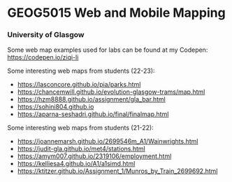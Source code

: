 
# GEOG5015 Web and Mobile Mapping
### University of Glasgow

Some web map examples used for labs can be found at my Codepen: https://codepen.io/ziqi-li

Some interesting web maps from students (22-23):
- https://lasconcore.github.io/pia/parks.html
- https://chancemwill.github.io/evolution-glasgow-trams/map.html
- https://hzm8888.github.io/assignment/gla_bar.html
- https://sohini804.github.io
- https://aparna-seshadri.github.io/final/finalmap.html

Some interesting web maps from students (21-22):
- https://joannemarsh.github.io/2699546m_A1/Wainwrights.html
- https://judit-gla.github.io/met4/stations.html
- https://amym007.github.io/2319106/employment.html
- https://kelliesa4.github.io/A1/a1simd.html
- https://ktitzer.github.io/Assignment_1/Munros_by_Train_2699692.html

